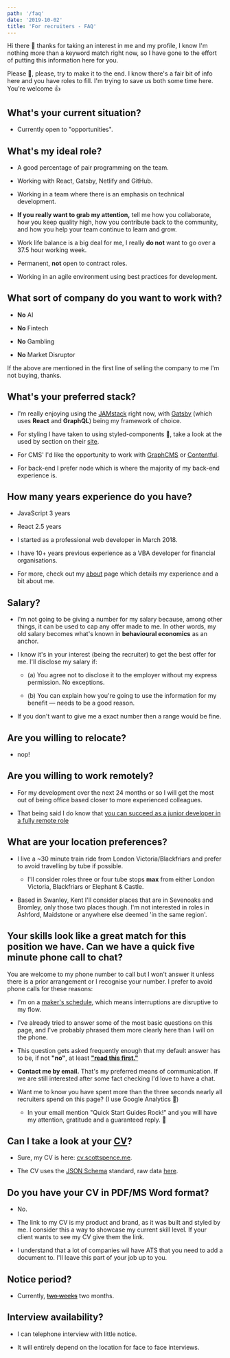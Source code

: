 ```yaml
---
path: '/faq'
date: '2019-10-02'
title: 'For recruiters - FAQ'
---
```


Hi there 👋 thanks for taking an interest in me and my profile, I know
I'm nothing more than a keyword match right now, so I have gone to the
effort of putting this information here for you.

Please 🙏, please, try to make it to the end. I know there's a fair
bit of info here and you have roles to fill. I'm trying to save us
both some time here. You're welcome 👍

## What's your current situation?

- Currently open to "opportunities".

## What's my ideal role?

- A good percentage of pair programming on the team.

- Working with React, Gatsby, Netlify and GitHub.

- Working in a team where there is an emphasis on technical
  development.

- **If you really want to grab my attention,** tell me how you
  collaborate, how you keep quality high, how you contribute back to
  the community, and how you help your team continue to learn and
  grow.

- Work life balance is a big deal for me, I really **do not** want to
  go over a 37.5 hour working week.

- Permanent, **not** open to contract roles.

- Working in an agile environment using best practices for
  development.

## What sort of company do you want to work with?

- **No** AI

- **No** Fintech

- **No** Gambling

- **No** Market Disruptor

If the above are mentioned in the first line of selling the company to
me I'm not buying, thanks.

## What's your preferred stack?

- I'm really enjoying using the [JAMstack] right now, with [Gatsby]
  (which uses **React** and **GraphQL**) being my framework of choice.

- For styling I have taken to using styled-components 💅, take a look
  at the used by section on their [site].

- For CMS' I'd like the opportunity to work with [GraphCMS] or
  [Contentful].

- For back-end I prefer node which is where the majority of my
  back-end experience is.

## How many years experience do you have?

- JavaScript 3 years

- React 2.5 years

- I started as a professional web developer in March 2018.

- I have 10+ years previous experience as a VBA developer for
  financial organisations.

- For more, check out my [about] page which details my experience and
  a bit about me.

## Salary?

- I'm not going to be giving a number for my salary because, among
  other things, it can be used to cap any offer made to me. In other
  words, my old salary becomes what's known in **behavioural
  economics** as an anchor.

- I know it's in your interest (being the recruiter) to get the best
  offer for me. I'll disclose my salary if:

  - (a) You agree not to disclose it to the employer without my
    express permission. No exceptions.

  - (b) You can explain how you're going to use the information for my
    benefit — needs to be a good reason.

- If you don't want to give me a exact number then a range would be
  fine.

## Are you willing to relocate?

- nop!

## Are you willing to work remotely?

- For my development over the next 24 months or so I will get the most
  out of being office based closer to more experienced colleagues.

- That being said I do know that [you can succeed as a junior
  developer in a fully remote role]

## What are your location preferences?

- I live a ~30 minute train ride from London Victoria/Blackfriars and
  prefer to avoid travelling by tube if possible.

  - I'll consider roles three or four tube stops **max** from either
    London Victoria, Blackfriars or Elephant & Castle.

- Based in Swanley, Kent I'll consider places that are in Sevenoaks
  and Bromley, only those two places though. I'm not interested in
  roles in Ashford, Maidstone or anywhere else deemed 'in the same
  region'.

## Your skills look like a great match for this position we have. Can we have a quick five minute phone call to chat?

You are welcome to my phone number to call but I won't answer it
unless there is a prior arrangement or I recognise your number. I
prefer to avoid phone calls for these reasons:

- I'm on a [maker's schedule], which means interruptions are
  disruptive to my flow.

- I've already tried to answer some of the most basic questions on
  this page, and I've probably phrased them more clearly here than I
  will on the phone.

- This question gets asked frequently enough that my default answer
  has to be, if not **"no"**, at least **["read this first."]**

- **Contact me by email.** That's my preferred means of communication.
  If we are still interested after some fact checking I'd love to have
  a chat.

- Want me to know you have spent more than the three seconds nearly
  all recruiters spend on this page? (I use Google Analytics 👀)

  - In your email mention "Quick Start Guides Rock!" and you will have
    my attention, gratitude and a guaranteed reply. 🙏

## Can I take a look at your [CV]?

- Sure, my CV is here: [cv.scottspence.me].

- The CV uses the [JSON Schema] standard, raw data [here].

## Do you have your CV in PDF/MS Word format?

- No.

- The link to my CV is my product and brand, as it was built and
  styled by me. I consider this a way to showcase my current skill
  level. If your client wants to see my CV give them the link.

- I understand that a lot of companies wil have ATS that you need to
  add a document to. I'll leave this part of your job up to you.

## Notice period?

- Currently, ~~[two weeks]~~ two months.

## Interview availability?

- I can telephone interview with little notice.

- It will entirely depend on the location for face to face interviews.

<!-- Links -->

[site]: https://www.styled-components.com/
[maker's schedule]: http://www.paulgraham.com/makersschedule.html
[jamstack]: https://jamstack.org/
[gatsby]: http://gatsbyjs.org/
[graphcms]: https://graphcms.com/
[contentful]: https://www.contentful.com
[about]: https://scottspence.me/about
["read this first."]: https://scottspence.me/faq
[cv]: https://cv.scottspence.me/
[json schema]: https://jsonresume.org/schema/
[here]: https://cvjson.now.sh/
[cv.scottspence.me]: https://cv.scottspence.me/
[two weeks]: https://www.youtube.com/watch?v=9v-33jcEDk4
[you can succeed as a junior developer in a fully remote role]:
  https://dev.to/spences10/can-you-succeed-as-a-junior-developer-in-a-fully-remote-role-2a84

